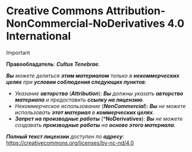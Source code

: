 # Creative Commons Attribution-NonCommercial-NoDerivatives 4.0 International
> [!IMPORTANT]
> **Правообладатель**: ***Cultus Tenebrae***.

***Вы** можете делиться **этим материалом** только в **некоммерческих целях** при **условии соблюдения следующих пунктов***:
- *Указание **авторства*** (***Attribution***): ***Вы** должны указать **авторство материала** и предоставить **ссылку на лицензию***.
- *Некоммерческое использование* (***NonCommercial***): ***Вы** не можете использовать **этот материал** в **коммерческих целях***.
- ***Запрет на производные работы*** (***NoDerivatives**): ***Вы** не можете создавать **производные работы** на **основе этого материала***.

***Полный текст лицензии** доступен по **адресу***: <https://creativecommons.org/licenses/by-nc-nd/4.0>
